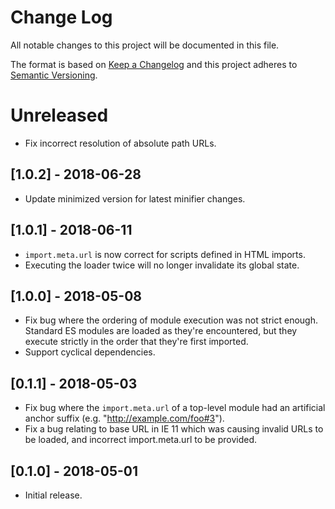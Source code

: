 # Change Log

All notable changes to this project will be documented in this file.

The format is based on [Keep a Changelog](http://keepachangelog.com/)
and this project adheres to [Semantic Versioning](http://semver.org/).

# Unreleased
<!-- Add new, unreleased changes here. -->
* Fix incorrect resolution of absolute path URLs.

## [1.0.2] - 2018-06-28
* Update minimized version for latest minifier changes.

## [1.0.1] - 2018-06-11
* `import.meta.url` is now correct for scripts defined in HTML imports.
* Executing the loader twice will no longer invalidate its global state.

## [1.0.0] - 2018-05-08
* Fix bug where the ordering of module execution was not strict enough.
  Standard ES modules are loaded as they're encountered, but they execute
  strictly in the order that they're first imported.
* Support cyclical dependencies.

## [0.1.1] - 2018-05-03
* Fix bug where the `import.meta.url` of a top-level module had an artificial
  anchor suffix (e.g. "http://example.com/foo#3").
* Fix a bug relating to base URL in IE 11 which was causing invalid URLs to be
  loaded, and incorrect import.meta.url to be provided.

## [0.1.0] - 2018-05-01
* Initial release.
